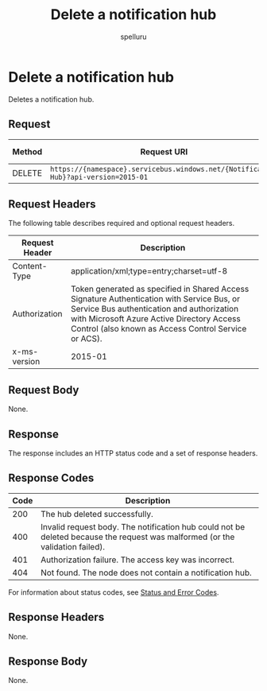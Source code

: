 ﻿---
title: "Delete a notification hub"
ms.custom: ""
ms.date: "2019-04-05"
ms.prod: "azure"
ms.reviewer: ""
ms.service: "notification-hubs"
ms.suite: ""
ms.tgt_pltfrm: ""
ms.topic: "reference"
author: "spelluru"
ms.author: "spelluru"
manager: "timlt"

---

# Delete a notification hub
Deletes a notification hub.

## Request

| Method | Request URI | HTTP version |
| ------ | ----------- | ------------ | 
| DELETE | `https://{namespace}.servicebus.windows.net/{Notification Hub}?api-version=2015-01` | HTTP/1.1 |

## Request Headers

The following table describes required and optional request headers.

| Request Header | Description |  
| -------------- | ----------- | 
| Content-Type | application/xml;type=entry;charset=utf-8 | 
| Authorization | Token generated as specified in Shared Access Signature Authentication with Service Bus, or Service Bus authentication and authorization with Microsoft Azure Active Directory Access Control (also known as Access Control Service or ACS). |
| x-ms-version | 2015-01 | 

## Request Body

None.

## Response

The response includes an HTTP status code and a set of response headers.

## Response Codes


| Code | Description |
| ---- | ----------- | 
| 200 | The hub deleted successfully. | 
| 400 | Invalid request body. The notification hub could not be deleted because the request was malformed (or the validation failed). |
| 401 | Authorization failure. The access key was incorrect. | 
| 404 | Not found. The node does not contain a notification hub. |

For information about status codes, see [Status and Error Codes](/rest/api/storageservices/Common-REST-API-Error-Codes).

## Response Headers

None.

## Response Body

None.

